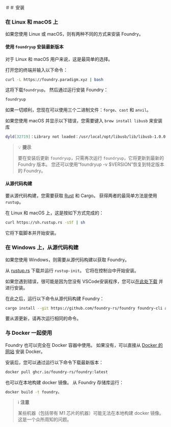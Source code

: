 ＃＃ 安装

### 在 Linux 和 macOS 上

如果您使用 Linux 或 macOS，则有两种不同的方式来安装 Foundry。

#### 使用 `foundryup` 安装最新版本

对于 Linux 和 macOS 用户来说，这是最简单的选择。

打开您的终端并输入以下命令：

```sh
curl -L https://foundry.paradigm.xyz | bash
```

这将下载`foundryup`。 然后通过运行安装 Foundry：

```sh
foundryup
```

如果一切顺利，您现在可以使用三个二进制文件：`forge`、`cast` 和 `anvil`。

如果您使用 macOS 并显示以下错误，您需要键入 `brew install libusb` 来安装库

```sh
dyld[32719]：Library not loaded：/usr/local/opt/libusb/lib/libusb-1.0.0.dylib
```

> 💡 **提示**
>
>要在安装后更新 `foundryup`，只需再次运行 `foundryup`，它将更新到最新的 Foundry 版本。 您还可以使用“foundryup -v $VERSION”恢复到特定版本的 Foundry。

#### 从源代码构建

要从源代码构建，您需要获取 [Rust](https://rust-lang.org) 和 Cargo。 获得两者的最简单方法是使用 `rustup`。

在 Linux 和 macOS 上，这是按如下方式完成的：

```sh
curl https://sh.rustup.rs -sSf | sh
```

它将下载脚本并开始安装。

### 在 Windows 上，从源代码构建

如果您使用 Windows，则需要从源代码构建以获取 Foundry。

从 [rustup.rs](https://win.rustup.rs/x86_64) 下载并运行 `rustup-init`。 它将在控制台中开始安装。

如果您遇到错误，很可能是因为您没有 VSCode安装程序，您可以[在此处下载](https://visualstudio.microsoft.com/downloads/) 并进行安装。

在此之后，运行以下命令从源代码构建 Foundry：

```sh
cargo install --git https://github.com/foundry-rs/foundry foundry-cli anvil --bins --locked
```

要从源更新，请再次运行相同的命令。

### 与 Docker 一起使用

Foundry 也可以完全在 Docker 容器中使用。 如果没有，可以直接从 [Docker 的网站](https://docs.docker.com/get-docker/) 安装 Docker。

安装后，您可以通过运行以下命令下载最新版本：

```sh
docker pull ghcr.io/foundry-rs/foundry:latest
```

也可以在本地构建 docker 镜像。 从 Foundry 存储库运行：

```sh
docker build -t foundry。
```

> ℹ️ **注意**
>
> 某些机器（包括带有 M1 芯片的机器）可能无法在本地构建 docker 镜像。 这是一个众所周知的问题。